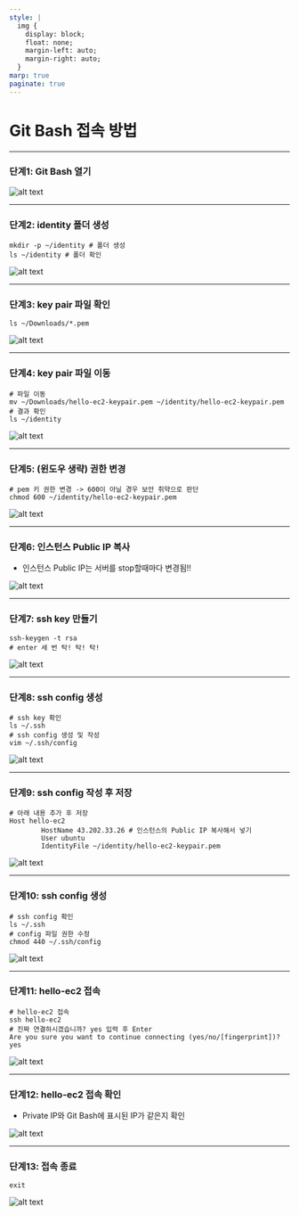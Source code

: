 ```yaml
---
style: |
  img {
    display: block;
    float: none;
    margin-left: auto;
    margin-right: auto;
  }
marp: true
paginate: true
---
```

# Git Bash 접속 방법 

---
### 단계1: Git Bash 열기 
![alt text](./img/image.png)

---
### 단계2: identity 폴더 생성 
```shell
mkdir -p ~/identity # 폴더 생성
ls ~/identity # 폴더 확인 
```
![alt text](./img/image-1.png)

---
### 단계3: key pair 파일 확인  
```shell
ls ~/Downloads/*.pem 
```
![alt text](./img/image-2.png)

---
### 단계4: key pair 파일 이동  
```shell
# 파일 이동 
mv ~/Downloads/hello-ec2-keypair.pem ~/identity/hello-ec2-keypair.pem
# 결과 확인 
ls ~/identity
```
![alt text](./img/image-3.png)

---
### 단계5: (윈도우 생략) 권한 변경   
```shell
# pem 키 권한 변경 -> 600이 아닐 경우 보안 취약으로 판단
chmod 600 ~/identity/hello-ec2-keypair.pem
```
![alt text](./img/image-4.png)

---
### 단계6: 인스턴스 Public IP 복사
- 인스턴스 Public IP는 서버를 stop할때마다 변경됨!!

![alt text](./img/image-5.png)

---
### 단계7: ssh key 만들기
```shell
ssh-keygen -t rsa
# enter 세 번 탁! 탁! 탁!
```
![alt text](./img/image-6.png)

---
### 단계8: ssh config 생성
```shell
# ssh key 확인
ls ~/.ssh
# ssh config 생성 및 작성
vim ~/.ssh/config
```
![alt text](./img/image-7.png)

---
### 단계9: ssh config 작성 후 저장
```shell
# 아래 내용 추가 후 저장
Host hello-ec2
        HostName 43.202.33.26 # 인스턴스의 Public IP 복사해서 넣기 
        User ubuntu
        IdentityFile ~/identity/hello-ec2-keypair.pem
```
![alt text](./img/image-8.png)

---
### 단계10: ssh config 생성
```shell
# ssh config 확인
ls ~/.ssh
# config 파일 권한 수정
chmod 440 ~/.ssh/config
```
![alt text](./img/image-9.png)

---
### 단계11: hello-ec2 접속 
```shell
# hello-ec2 접속
ssh hello-ec2
# 진짜 연결하시겠습니까? yes 입력 후 Enter
Are you sure you want to continue connecting (yes/no/[fingerprint])? yes
```
![alt text](./img/image-10.png)

---
### 단계12: hello-ec2 접속 확인 
- Private IP와 Git Bash에 표시된 IP가 같은지 확인 

![alt text](./img/image-11.png)

---
### 단계13: 접속 종료 
```shell
exit
```
![alt text](./img/image-12.png)
